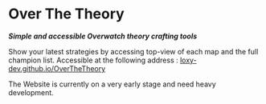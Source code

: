 # Over The Theory
***Simple and accessible Overwatch theory crafting tools***

Show your latest strategies by accessing top-view of each map and the full champion list.
Accessible at the following address : [loxy-dev.github.io/OverTheTheory](https://loxy-dev.github.io/OverTheTheory)

The Website is currently on a very early stage and need heavy development.
